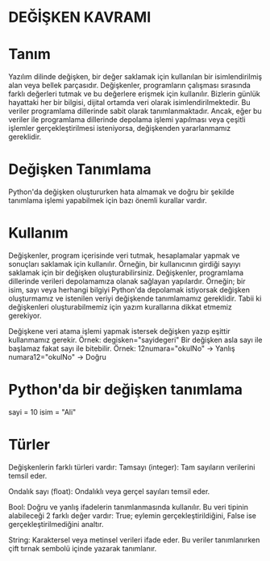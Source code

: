 # DEĞİŞKEN KAVRAMI
# Tanım
Yazılım dilinde değişken, bir değer saklamak için kullanılan bir isimlendirilmiş alan veya bellek parçasıdır. Değişkenler, programların çalışması sırasında farklı değerleri tutmak ve bu değerlere erişmek için kullanılır. Bizlerin günlük hayattaki her bir bilgisi, dijital ortamda veri olarak isimlendirilmektedir. Bu veriler programlama dillerinde sabit olarak tanımlanmaktadır. Ancak, eğer bu veriler ile programlama dillerinde depolama işlemi yapılması veya çeşitli işlemler gerçekleştirilmesi isteniyorsa, değişkenden yararlanmamız gereklidir.

#  Değişken Tanımlama
Python'da değişken oluştururken hata almamak ve doğru bir şekilde tanımlama işlemi yapabilmek için bazı önemli kurallar vardır.

# Kullanım
Değişkenler, program içerisinde veri tutmak, hesaplamalar yapmak ve sonuçları saklamak için kullanılır. Örneğin, bir kullanıcının girdiği sayıyı saklamak için bir değişken oluşturabilirsiniz. Değişkenler, programlama dillerinde verileri depolamamıza olanak sağlayan yapılardır. Örneğin; bir isim, sayı veya herhangi bilgiyi Python'da depolamak istiyorsak değişken oluşturmamız ve istenilen veriyi değişkende tanımlamamız gereklidir. Tabii ki değişkenleri oluşturabilmemiz için yazım kurallarına dikkat etmemiz gerekiyor.

Değişkene veri atama işlemi yapmak istersek değişken yazıp eşittir kullanmamız gerekir.
Örnek: degisken="sayidegeri"
Bir değişken asla sayı ile başlamaz fakat sayı ile bitebilir.
Örnek: 12numara="okulNo" ->   Yanlış
       numara12="okulNo" ->   Doğru

# Python'da bir değişken tanımlama
sayi = 10
isim = "Ali"
# Türler
Değişkenlerin farklı türleri vardır:
Tamsayı (integer): Tam sayıların verilerini temsil eder.

Ondalık sayı (float): Ondalıklı veya gerçel sayıları temsil eder.

Bool: Doğru ve yanlış ifadelerin tanımlanmasında kullanılır. Bu veri tipinin alabileceği 2 farklı değer vardır: True; eylemin gerçekleştirildiğini, False ise gerçekleştirilmediğini analtır.

String: Karaktersel veya metinsel verileri ifade eder. Bu veriler tanımlanırken çift tırnak sembolü içinde yazarak tanımlanır.




